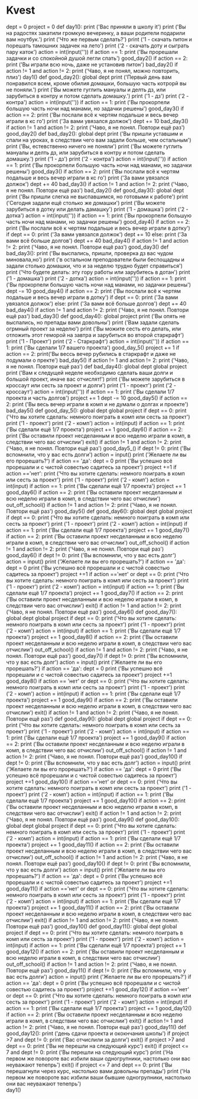 # Kvest
dept = 0
project = 0
def day1():
    print ('Вас приняли в школу it')
    print ('Вы на радостях закатили громкую вечеринку, а ваши родители подарили вам ноутбук.')
    print ('Что же первым сделать?')
    print ('1 - скачать питон и порешать тамошних задачек на лето')
    print ('2 - скачать доту и сыграть пару каток')
    action = int(input(''))
    if action == 1:
        print ('Вы прорешали задачки и со спокойной душой легли спать')
        good_day2()
    if action == 2:
        print ('Вы играли всю ночь, даже не установив питон')
        bad_day2()
    if action != 1 and action != 2:
        print ('Чаво, я не понял, можно повторить, плиз')
        day1()
def good_day2():
    global dept 
    print ('Первый день вам понравился всем, кроме обилия домашки, большую часть котрорй вы не поняли.')
    print ('Вы можете гуглить мануалы и делть дз, или зарубиться в контру и потом сделать домашку.')
    print ('1 - дз')
    print ('2 - контра')
    action = int(input(''))
    if action == 1:
        print ('Вы прокорпели большую часть ночи над манами, но задачки решены')
        good_day3()
    if action == 2:
        print ('Вы послали всё к чертям подальше и весь вечер играли в кс го')
        print ('За вами увязался должок')
        dept += 10
        bad_day3()
    if action != 1 and action != 2:
        print ('Чаво, я не понял. Повтори ещё раз')
        good_day2()
def bad_day2():
    global dept
    print ('Вы пришли уставшим и спали на уроках, в следствии чего вам задали больше, чем остальным')
    print ('Вы, естевственно ничего не поняли')
    print ('Вы можете гуглить мануалы и делть дз, или зарубиться в контру и потом сделать домашку.')
    print ('1 - дз')
    print ('2 - контра')
    action = int(input(''))
    if action == 1:
        print ('Вы прокорпели большую часть ночи над манами, но задачки решены')
        good_day3()
    if action == 2:
        print ('Вы послали всё к чертям подальше и весь вечер играли в кс го')
        print ('За вами увязался должок')
        dept += 40
        bad_day3()
    if action != 1 and action != 2:
        print ('Чаво, я не понял. Повтори ещё раз')
        bad_day2()
def good_day3():
    global dept
    print ('Вы пришли слегка не выспавшимся, но готовыми к работе')
    print ('Cегодня задали ещё столько же домашки')
    print ('Вы можете зарубиться в дотку или делать дамашку')
    print ('1 - домашка')
    print ('2 -  дотка')
    action  = int(input(''))
    if action == 1:
        print ('Вы прокорпели большую часть ночи над манами, но задачки решены')
        good_day4()
    if action == 2:
        print ('Вы послали всё к чертям подальше и весь вечер играли в дотку')
        if dept == 0:
            print ('За вами увязался должок')
            dept += 10
        else:
            print ('За вами всё больше долгов')
            dept += 40
        bad_day4()
    if action != 1 and action != 2:
        print ('Чаво, я не понял. Повтори ещё раз')
        good_day3()
def bad_day3():
    print ('Вы выспались, пришли, проверка дз вас чудом миновала,но')
    print ('в остальном преподователи были беспощадны и задали столько домашки, что и за неделю трудно будет справиться')
    print ('Что будете делать: эту гору работы или зарубитесь в дотан')
    print ('1 - домашка')
    print ('2 -  дотка')
    action = int(input(''))
    if action == 1:
        print ('Вы прокорпели большую часть ночи над манами, но задачки решены')
        dept -= 10
        good_day4()
    if action == 2:
        print ('Вы послали всё к чертям подальше и весь вечер играли в дотку')
        if dept == 0:
            print ('За вами увязался должок')
        else:
            print ('За вами всё больше долгов')
        dept += 40
        bad_day4()
    if action != 1 and action != 2:
        print ('Чаво, я не понял. Повтори ещё раз')
        bad_day3()
def good_day4():
    global project
    print ('Вы опять не выспались, но препады вами довольны')
    print ('Вам задали сделать огрмный проект за неделю')
    print ('Вы можите сесть его делать, или отложить этот геморой на завтра и зарубиться во второй старкрафт')
    print ('1 - Проект')
    print ('2 - Старкрафт')
    action = int(input(''))
    if action == 1:
        print ('Вы сделали 1/7 вашего проекта')
        good_day_5()
        project += 1
    if action == 2:
        print('Вы вессь вечер рубились в старкрафт и даже не подумали о пректе')
        bad_day5()
    if action != 1 and action != 2:
        print ('Чаво, я не понял. Повтори ещё раз')
def bad_day4():
    global dept
    global project
    print ('Вам к следущей неделе необходимо сделать ваши долги и большой проект, иначе вас отчислят!')
    print ('Вы можете зарубиться в кроссаут или сесть за проект и долги')
    print ('1 - проект')
    print ('2 - кроссаут')
    action = int(input(''))
    if action == 1:
        print ('Вы сделали 1/7 проекта и часть долгов')
        project += 1
        dept -= 10
        good_day5()
    if action == 2:
        print ('Вы весь вечер играли в комп и не думали о долгах и проекте')
        bad_day5()
def good_day_5():
    global dept
    global project
    if dept == 0:
        print ('Что вы хотите сделать: немного поиграть в комп или сесть за проект')
        print ('1 - проект')
        print ('2 - комп')
        action = int(input)
        if action == 1:
            print ('Вы сделали ещё 1/7  проекта')
            project += 1
            good_day6()
        if action == 2:
            print ('Вы оставили проект несделанным и всю неделю играли в комп, в следствии  чего вас отчислии')
            exit()
        if action != 1 and action != 2:
            print ('Чаво, я не понял. Повтори ещё раз')
            good_day5_()
    if dept != 0:
        print ('Вы вспомнили, что у вас есть долги')
        action = input()
        print ('Желаете ли вы его прорешать?')
        if action == 'да':
            dept = 0
            print ('Вы успешно всё прорешали и с чистой совестью садитесь за  проект')
            project +=1
        if action =='нет':
            print ('Что вы хотите сделать: немного поиграть в комп или сесть за проект')
            print ('1 - проект')
            print ('2 - комп')
            action = int(input)
            if action == 1:
                print ('Вы сделали ещё 1/7  проекта')
                project += 1
                good_day6()
            if action == 2:
                print ('Вы оставили проект несделанным и всю неделю играли в комп, в следствии  чего вас отчислии')
                out_off_school()
            if action != 1 and action != 2:
                print ('Чаво, я не понял. Повтори ещё раз')
                good_day5()
def good_day6():
    global dept
    global project
    if dept == 0:
            print ('Что вы хотите сделать: немного поиграть в комп или сесть за проект')
            print ('1 - проект')
            print ('2 - комп')
            action = int(input)
            if action == 1:
                print ('Вы сделали ещё 1/7  проекта')
                project += 1
                good_day7()
            if action == 2:
                print ('Вы оставили проект несделанным и всю неделю играли в комп, в следствии  чего вас отчислии')
                out_off_school()
            if action != 1 and action != 2:
                print ('Чаво, я не понял. Повтори ещё раз')
                good_day6()
    if dept != 0:
        print ('Вы вспомнили, что у вас есть долг')
        action = input()
        print ('Желаете ли вы его прорешать?')
        if action == 'да':
            dept = 0
            print ('Вы успешно всё прорешали и с чистой совестью садитесь за  проект')
            project +=1
        if action =='нет' or dept == 0:
            print ('Что вы хотите сделать: немного поиграть в комп или сесть за проект')
            print ('1 - проект')
            print ('2 - комп')
            action = int(input)
            if action == 1:
                print ('Вы сделали ещё 1/7  проекта')
                project += 1
                good_day7()
            if action == 2:
                print ('Вы оставили проект несделанным и всю неделю играли в комп, в следствии  чего вас отчислии')
                exit()
            if action != 1 and action != 2:
                print ('Чаво, я не понял. Повтори ещё раз')
                good_day6()
def good_day7():
        global dept
        global project
        if dept == 0:
            print ('Что вы хотите сделать: немного поиграть в комп или сесть за проект')
            print ('1 - проект')
            print ('2 - комп')
            action = int(input)
            if action == 1:
                print ('Вы сделали ещё 1/7  проекта')
                project += 1
                good_day8()
            if action == 2:
                print ('Вы оставили проект несделанным и всю неделю играли в комп, в следствии  чего вас отчислии')
                out_off_school()
            if action != 1 and action != 2:
                print ('Чаво, я не понял. Повтори ещё раз')
                good_day7()
        if dept != 0:
            print ('Вы вспомнили, что у вас есть долг')
            action = input()
            print ('Желаете ли вы его прорешать?')
        if action == 'да':
            dept = 0
            print ('Вы успешно всё прорешали и с чистой совестью садитесь за  проект')
            project +=1
            good_day8()
        if action == 'нет' or dept == 0:
            print ('Что вы хотите сделать: немного поиграть в комп или сесть за проект')
            print ('1 - проект')
            print ('2 - комп')
            action = int(input)
            if action == 1:
                print ('Вы сделали ещё 1/7  проекта')
                project += 1
                good_day9()
            if action == 2:
                print ('Вы оставили проект несделанным и всю неделю играли в комп, в следствии  чего вас отчислии')
                exit()
            if action != 1 and action != 2:
                print ('Чаво, я не понял. Повтори ещё раз')
def good_day9():
        global dept
        global project
        if dept == 0:
            print ('Что вы хотите сделать: немного поиграть в комп или сесть за проект')
            print ('1 - проект')
            print ('2 - комп')
            action = int(input)
            if action == 1:
                print ('Вы сделали ещё 1/7  проекта')
                project += 1
                good_day9()
            if action == 2:
                print ('Вы оставили проект несделанным и всю неделю играли в комп, в следствии  чего вас отчислии')
                out_off_school()
            if action != 1 and action != 2:
                print ('Чаво, я не понял. Повтори ещё раз')
                good_day10()
        if dept != 0:
            print ('Вы вспомнили, что у вас есть долг')
            action = input()
            print ('Желаете ли вы его прорешать?')
        if action == 'да':
            dept = 0
            print ('Вы успешно всё прорешали и с чистой совестью садитесь за  проект')
            project +=1
            good_day10()
        if action =='нет' or dept == 0:
            print ('Что вы хотите сделать: немного поиграть в комп или сесть за проект')
            print ('1 - проект')
            print ('2 - комп')
            action = int(input)
            if action == 1:
                print ('Вы сделали ещё 1/7  проекта')
                project += 1
                good_day10()
            if action == 2:
                print ('Вы оставили проект несделанным и всю неделю играли в комп, в следствии  чего вас отчислии')
                exit()
            if action != 1 and action != 2:
                print ('Чаво, я не понял. Повтори ещё раз')
                good_day9()
def good_day10():
    global dept
    global project
    if dept == 0:
            print ('Что вы хотите сделать: немного поиграть в комп или сесть за проект')
            print ('1 - проект')
            print ('2 - комп')
            action = int(input)
            if action == 1:
                print ('Вы сделали ещё 1/7  проекта')
                project += 1
                good_day11()
            if action == 2:
                print ('Вы оставили проект несделанным и всю неделю играли в комп, в следствии  чего вас отчислии')
                out_off_school()
            if action != 1 and action != 2:
                print ('Чаво, я не понял. Повтори ещё раз')
                good_day10()
    if dept != 0:
        print ('Вы вспомнили, что у вас есть долги')
        action = input()
        print ('Желаете ли вы его прорешать?')
        if action == 'да':
            dept = 0
            print ('Вы успешно всё прорешали и с чистой совестью садитесь за  проект')
            project +=1
            good_day11()
        if action =='нет' or dept == 0:
            print ('Что вы хотите сделать: немного поиграть в комп или сесть за проект')
            print ('1 - проект')
            print ('2 - комп')
            action = int(input)
            if action == 1:
                print ('Вы сделали ещё 1/7  проекта')
                project += 1
                good_day11()
            if action == 2:
                print ('Вы оставили проект несделанным и всю неделю играли в комп, в следствии  чего вас отчислии')
                exit()
            if action != 1 and action != 2:
                print ('Чаво, я не понял. Повтори ещё раз')
                good_day10()
def good_day11():
    global dept
    global project
    if dept == 0:
            print ('Что вы хотите сделать: немного поиграть в комп или сесть за проект')
            print ('1 - проект')
            print ('2 - комп')
            action = int(input)
            if action == 1:
                print ('Вы сделали ещё 1/7  проекта')
                project += 1
                good_day12()
            if action == 2:
                print ('Вы оставили проект несделанным и всю неделю играли в комп, в следствии  чего вас отчислии')
                out_off_school()
            if action != 1 and action != 2:
                print ('Чаво, я не понял. Повтори ещё раз')
                good_day11()
    if dept != 0:
        print ('Вы вспомнили, что у вас есть долги')
        action = input()
        print ('Желаете ли вы его прорешать?')
        if action == 'да':
            dept = 0
            print ('Вы успешно всё прорешали и с чистой совестью садитесь за  проект')
            project +=1
            good_day12()
        if action =='нет' or dept == 0:
            print ('Что вы хотите сделать: немного поиграть в комп или сесть за проект')
            print ('1 - проект')
            print ('2 - комп')
            action = int(input)
            if action == 1:
                print ('Вы сделали ещё 1/7  проекта')
                project += 1
                good_day12()
            if action == 2:
                print ('Вы оставили проект несделанным и всю неделю играли в комп, в следствии  чего вас отчислии')
                exit()
            if action != 1 and action != 2:
                print ('Чаво, я не понял. Повтори ещё раз')
                good_day11()
def good_day12():
    print ('день сдачи проекта и ококнчания школы')
    if project >7 and dept != 0:
        print ('Вас отчислили за долги')
        exit()
    if project >7 and dept == 0:
        print ('Вы не перешли на следующий курс')
        exit()
    if project <= 7 and dept != 0:
        print ('Вы перешли на следующий курс')
        print ('На первом же повороте вас избили ваши одногрупники, настолько они вас неуважают тепепрь')
        exit()
    if project <= 7 and dept == 0:
        print ('Вы перешагнули через курс, настолько вами довольны препады')
        print ('На первом же повороте вас избили ваши бывшие одногрупники, настолько они вас неуважают тепепрь')    
day1()
